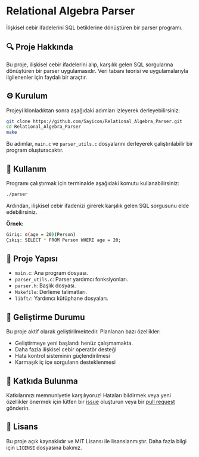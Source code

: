 # Relational Algebra Parser

İlişkisel cebir ifadelerini SQL betiklerine dönüştüren bir parser programı.

## 🔍 Proje Hakkında

Bu proje, ilişkisel cebir ifadelerini alıp, karşılık gelen SQL sorgularına dönüştüren bir parser uygulamasıdır. Veri tabanı teorisi ve uygulamalarıyla ilgilenenler için faydalı bir araçtır.

## ⚙️ Kurulum

Projeyi klonladıktan sonra aşağıdaki adımları izleyerek derleyebilirsiniz:

```bash
git clone https://github.com/Sayicon/Relational_Algebra_Parser.git
cd Relational_Algebra_Parser
make
```

Bu adımlar, `main.c` ve `parser_utils.c` dosyalarını derleyerek çalıştırılabilir bir program oluşturacaktır.

## 🚀 Kullanım

Programı çalıştırmak için terminalde aşağıdaki komutu kullanabilirsiniz:

```bash
./parser
```

Ardından, ilişkisel cebir ifadenizi girerek karşılık gelen SQL sorgusunu elde edebilirsiniz.

**Örnek:**

```bash
Giriş: σ(age = 20)(Person)
Çıkış: SELECT * FROM Person WHERE age = 20;
```

## 📁 Proje Yapısı

- `main.c`: Ana program dosyası.
- `parser_utils.c`: Parser yardımcı fonksiyonları.
- `parser.h`: Başlık dosyası.
- `Makefile`: Derleme talimatları.
- `libft/`: Yardımcı kütüphane dosyaları.

## 🚧 Geliştirme Durumu

Bu proje aktif olarak geliştirilmektedir. Planlanan bazı özellikler:

- Geliştirmeye yeni başlandı henüz çalışmamakta.
- Daha fazla ilişkisel cebir operatör desteği
- Hata kontrol sisteminin güçlendirilmesi
- Karmaşık iç içe sorguların desteklenmesi


## 🤝 Katkıda Bulunma

Katkılarınızı memnuniyetle karşılıyoruz! Hataları bildirmek veya yeni özellikler önermek için lütfen bir [issue](https://github.com/Sayicon/Relational_Algebra_Parser/issues) oluşturun veya bir [pull request](https://github.com/Sayicon/Relational_Algebra_Parser/pulls) gönderin.

## 📄 Lisans

Bu proje açık kaynaklıdır ve MIT Lisansı ile lisanslanmıştır. Daha fazla bilgi için `LICENSE` dosyasına bakınız.
